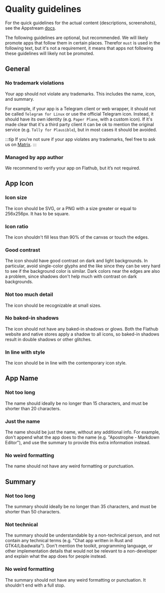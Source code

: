 # Quality guidelines

For the quick guidelines for the actual content (descriptions, screenshots), see the Appstream [docs](https://www.freedesktop.org/software/appstream/docs/chap-Quickstart.html).

The following guidelines are optional, but recommended. We will likely promote apps that follow them in certain places.
Therefor `must` is used in the following text, but it's not a requirement, it means that apps not following these guidelines will likely not be promoted.

## General

### No trademark violations

Your app should not violate any trademarks. This includes the name, icon, and summary.

For example, if your app is a Telegram client or web wrapper, it should not be called `Telegram for Linux` or use the official Telegram icon. Instead, it should have its own identity (e.g. `Paper Plane`, with a custom icon). If it's made clear that it's a third party client it can be ok to mention the original service (e.g. `Tally for Plausible`), but in most cases it should be avoided.

:::tip
If you're not sure if your app violates any trademarks, feel free to ask us on [Matrix](https://matrix.to/#/#flathub:matrix.org).
:::

### Managed by app author

We recommend to verify your app on Flathub, but it’s not required.

## App Icon

### Icon size

The icon should be SVG, or a PNG with a size greater or equal to 256x256px. It has to be square.

### Icon ratio

The icon shouldn't fill less than 90% of the canvas or touch the edges.

### Good contrast

The icon should have good contrast on dark and light backgrounds. In particular, avoid single-color glyphs and the like since they can be very hard to see if the background color is similar. Dark colors near the edges are also a problem, since shadows don't help much with contrast on dark backgrounds.

### Not too much detail

The icon should be recognizable at small sizes.

### No baked-in shadows

The icon should not have any baked-in shadows or glows. Both the Flathub website and native stores apply a shadow to all icons, so baked-in shadows result in double shadows or other glitches.

### In line with style

The icon should be in line with the contemporary icon style.

## App Name

### Not too long

The name should ideally be no longer than 15 characters, and must be shorter than 20 characters.

### Just the name

The name should be just the name, without any additional info. For example, don't append what the app does to the name (e.g. "Apostrophe - Markdown Editor"), and use the summary to provide this extra information instead.

### No weird formatting

The name should not have any weird formatting or punctuation.

## Summary

### Not too long

The summary should ideally be no longer than 35 characters, and must be shorter than 50 characters.

### Not technical

The summary should be understandable by a non-technical person, and not contain any technical terms (e.g. "Chat app written in Rust and GTK4/Libadwaita"). Don't mention the toolkit, programming language, or other implementation details that would not be relevant to a non-developer and explain what the app does for people instead.

### No weird formatting

The summary should not have any weird formatting or punctuation. It shouldn't end with a full stop.
